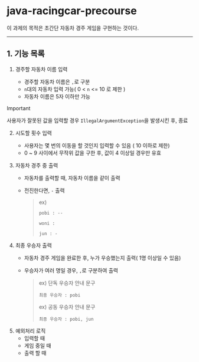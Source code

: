 # java-racingcar-precourse
이 과제의 목적은 초간단 자동차 경주 게임을 구현하는 것이다.

---------------------------------------------------
## 1. 기능 목록
1. 경주할 자동차 이름 입력

    - 경주할 자동차 이름은 `,`로 구분
    - `n`대의 자동차 입력 가능( 0 < `n` <= 10 로 제한 )
    - 자동차 이름은 5자 이하만 가능

> [!important]
>
> 사용자가 잘못된 값을 입력할 경우 `IllegalArgumentException`을 발생시킨 후, 종료

2. 시도할 횟수 입력
    - 사용자는 몇 번의 이동을 할 것인지 입력할 수 있음 ( 10 이하로 제한)
    - 0 ~ 9 사이에서 무작위 값을 구한 후, 값이 4 이상일 경우만 유효

3. 자동차 경주 중 출력
    - 자동차를 출력할 때, 자동차 이름을 같이 출력
    - 전진한다면, `-` 출력

      > ex)
      >
      > `pobi : --`
      >
      > `woni :`
      >
      > `jun : -`
>

4. 최종 우승자 출력
    - 자동차 경주 게임을 완료한 후, 누가 우승했는지 출력( 1명 이상일 수 있음)
    - 우승자가 여러 명일 경우, `,`로 구분하여 출력

      >
      > ex) 단독 우승자 안내 문구
      >
      > `최종 우승자 : pobi`
      >
      > ex) 공동 우승자 안내 문구
      >
      > `최종 우승자 : pobi, jun`
>

5. 예외처리 로직
    - 입력할 때
    - 게임 중일 때
    - 출력 할 때